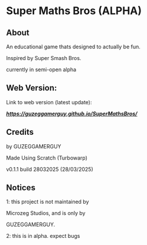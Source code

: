 # Super Maths Bros (ALPHA)

## About
An educational game thats designed to actually be fun.

Inspired by Super Smash Bros.

currently in semi-open alpha

## Web Version:

Link to web version (latest update):

___https://guzeggamerguy.github.io/SuperMathsBros/___

## Credits
by GUZEGGAMERGUY 

Made Using Scratch (Turbowarp)

v0.1.1 build 28032025 (28/03/2025)

## Notices

1: this project is not maintained by

Microzeg Studios, and is only by

GUZEGGAMERGUY.

2: this is in alpha. expect bugs
